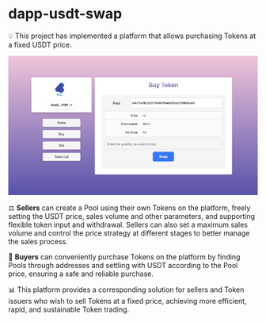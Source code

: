 # dapp-usdt-swap

💡 This project has implemented a platform that allows purchasing Tokens at a fixed USDT price.

![WebSitePage](https://github.com/LinKenCong/dapp-usdt-swap/blob/master/doc/img/WebSitePage.jpg)

⚖️ **Sellers** can create a Pool using their own Tokens on the platform, freely setting the USDT price, sales volume and other parameters, and supporting flexible token input and withdrawal. Sellers can also set a maximum sales volume and control the price strategy at different stages to better manage the sales process.

💸 **Buyers** can conveniently purchase Tokens on the platform by finding Pools through addresses and settling with USDT according to the Pool price, ensuring a safe and reliable purchase.

📊 This platform provides a corresponding solution for sellers and Token issuers who wish to sell Tokens at a fixed price, achieving more efficient, rapid, and sustainable Token trading.
